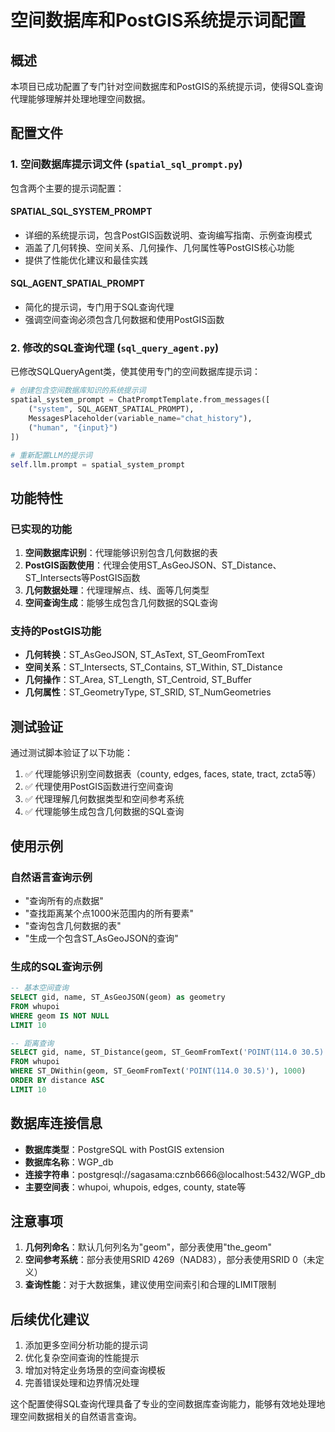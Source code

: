 # 空间数据库和PostGIS系统提示词配置

## 概述

本项目已成功配置了专门针对空间数据库和PostGIS的系统提示词，使得SQL查询代理能够理解并处理地理空间数据。

## 配置文件

### 1. 空间数据库提示词文件 (`spatial_sql_prompt.py`)

包含两个主要的提示词配置：

#### SPATIAL_SQL_SYSTEM_PROMPT
- 详细的系统提示词，包含PostGIS函数说明、查询编写指南、示例查询模式
- 涵盖了几何转换、空间关系、几何操作、几何属性等PostGIS核心功能
- 提供了性能优化建议和最佳实践

#### SQL_AGENT_SPATIAL_PROMPT
- 简化的提示词，专门用于SQL查询代理
- 强调空间查询必须包含几何数据和使用PostGIS函数

### 2. 修改的SQL查询代理 (`sql_query_agent.py`)

已修改SQLQueryAgent类，使其使用专门的空间数据库提示词：

```python
# 创建包含空间数据库知识的系统提示词
spatial_system_prompt = ChatPromptTemplate.from_messages([
    ("system", SQL_AGENT_SPATIAL_PROMPT),
    MessagesPlaceholder(variable_name="chat_history"),
    ("human", "{input}")
])

# 重新配置LLM的提示词
self.llm.prompt = spatial_system_prompt
```

## 功能特性

### 已实现的功能

1. **空间数据库识别**：代理能够识别包含几何数据的表
2. **PostGIS函数使用**：代理会使用ST_AsGeoJSON、ST_Distance、ST_Intersects等PostGIS函数
3. **几何数据处理**：代理理解点、线、面等几何类型
4. **空间查询生成**：能够生成包含几何数据的SQL查询

### 支持的PostGIS功能

- **几何转换**：ST_AsGeoJSON, ST_AsText, ST_GeomFromText
- **空间关系**：ST_Intersects, ST_Contains, ST_Within, ST_Distance
- **几何操作**：ST_Area, ST_Length, ST_Centroid, ST_Buffer
- **几何属性**：ST_GeometryType, ST_SRID, ST_NumGeometries

## 测试验证

通过测试脚本验证了以下功能：

1. ✅ 代理能够识别空间数据表（county, edges, faces, state, tract, zcta5等）
2. ✅ 代理使用PostGIS函数进行空间查询
3. ✅ 代理理解几何数据类型和空间参考系统
4. ✅ 代理能够生成包含几何数据的SQL查询

## 使用示例

### 自然语言查询示例

- "查询所有的点数据"
- "查找距离某个点1000米范围内的所有要素"
- "查询包含几何数据的表"
- "生成一个包含ST_AsGeoJSON的查询"

### 生成的SQL查询示例

```sql
-- 基本空间查询
SELECT gid, name, ST_AsGeoJSON(geom) as geometry 
FROM whupoi 
WHERE geom IS NOT NULL 
LIMIT 10

-- 距离查询
SELECT gid, name, ST_Distance(geom, ST_GeomFromText('POINT(114.0 30.5)')) as distance
FROM whupoi 
WHERE ST_DWithin(geom, ST_GeomFromText('POINT(114.0 30.5)'), 1000)
ORDER BY distance ASC
LIMIT 10
```

## 数据库连接信息

- **数据库类型**：PostgreSQL with PostGIS extension
- **数据库名称**：WGP_db
- **连接字符串**：postgresql://sagasama:cznb6666@localhost:5432/WGP_db
- **主要空间表**：whupoi, whupois, edges, county, state等

## 注意事项

1. **几何列命名**：默认几何列名为"geom"，部分表使用"the_geom"
2. **空间参考系统**：部分表使用SRID 4269（NAD83），部分表使用SRID 0（未定义）
3. **查询性能**：对于大数据集，建议使用空间索引和合理的LIMIT限制

## 后续优化建议

1. 添加更多空间分析功能的提示词
2. 优化复杂空间查询的性能提示
3. 增加对特定业务场景的空间查询模板
4. 完善错误处理和边界情况处理

这个配置使得SQL查询代理具备了专业的空间数据库查询能力，能够有效地处理地理空间数据相关的自然语言查询。
